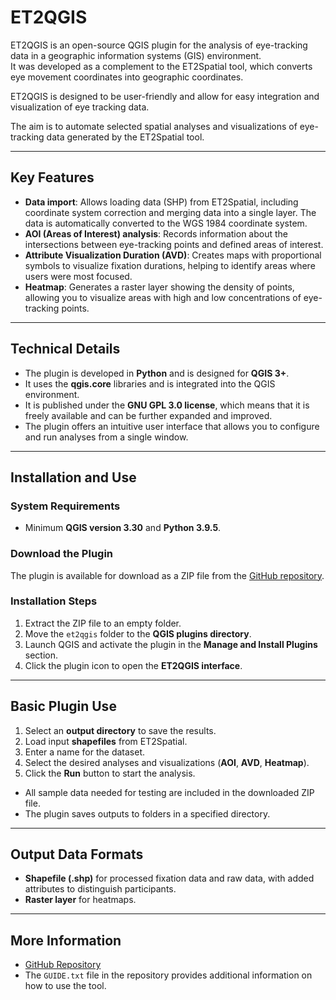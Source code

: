 # ET2QGIS

ET2QGIS is an open-source QGIS plugin for the analysis of eye-tracking data in a geographic information systems (GIS) environment.  
It was developed as a complement to the ET2Spatial tool, which converts eye movement coordinates into geographic coordinates.  

ET2QGIS is designed to be user-friendly and allow for easy integration and visualization of eye tracking data.  

The aim is to automate selected spatial analyses and visualizations of eye-tracking data generated by the ET2Spatial tool.  

---

## Key Features

- **Data import**: Allows loading data (SHP) from ET2Spatial, including coordinate system correction and merging data into a single layer. The data is automatically converted to the WGS 1984 coordinate system.
- **AOI (Areas of Interest) analysis**: Records information about the intersections between eye-tracking points and defined areas of interest.
- **Attribute Visualization Duration (AVD)**: Creates maps with proportional symbols to visualize fixation durations, helping to identify areas where users were most focused.
- **Heatmap**: Generates a raster layer showing the density of points, allowing you to visualize areas with high and low concentrations of eye-tracking points.

---

## Technical Details

- The plugin is developed in **Python** and is designed for **QGIS 3+**.
- It uses the **qgis.core** libraries and is integrated into the QGIS environment.
- It is published under the **GNU GPL 3.0 license**, which means that it is freely available and can be further expanded and improved.
- The plugin offers an intuitive user interface that allows you to configure and run analyses from a single window.

---

## Installation and Use

### System Requirements
- Minimum **QGIS version 3.30** and **Python 3.9.5**.

### Download the Plugin
The plugin is available for download as a ZIP file from the [GitHub repository](https://github.com/VanicekTomas/ET2QGIS).

### Installation Steps
1. Extract the ZIP file to an empty folder.
2. Move the `et2qgis` folder to the **QGIS plugins directory**.
3. Launch QGIS and activate the plugin in the **Manage and Install Plugins** section.
4. Click the plugin icon to open the **ET2QGIS interface**.

---

## Basic Plugin Use

1. Select an **output directory** to save the results.
2. Load input **shapefiles** from ET2Spatial.
3. Enter a name for the dataset.
4. Select the desired analyses and visualizations (**AOI**, **AVD**, **Heatmap**).
5. Click the **Run** button to start the analysis.

- All sample data needed for testing are included in the downloaded ZIP file.
- The plugin saves outputs to folders in a specified directory.

---

## Output Data Formats

- **Shapefile (.shp)** for processed fixation data and raw data, with added attributes to distinguish participants.
- **Raster layer** for heatmaps.

---

## More Information

- [GitHub Repository](https://github.com/VanicekTomas/ET2QGIS)
- The `GUIDE.txt` file in the repository provides additional information on how to use the tool.
